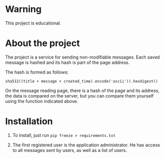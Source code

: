 # Warning
This project is educational.
# About the project
The project is a service for sending non-modifiable messages. Each saved message is hashed and its hash is part of the page address.

The hash is formed as follows:

`sha512((title + message + created_time).encode('ascii')).hexdigest()`

On the message reading page, there is a hash of the page and its address, the data is compared on the server, but you can compare them yourself using the function indicated above.
# Installation
1. To install, just run `pip freeze > requirements.txt`

2. The first registered user is the application administrator. He has access to all messages sent by users, as well as a list of users.
